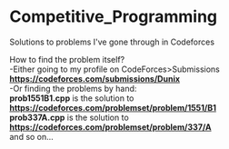 # Competitive_Programming
Solutions to problems I've gone through in Codeforces

How to find the problem itself?<br>
-Either going to my profile on CodeForces>Submissions <b>https://codeforces.com/submissions/Dunix</b><br>
-Or finding the problems by hand:<br>
<b>prob1551B1.cpp</b> is the solution to <b>https://codeforces.com/problemset/problem/1551/B1</b><br>
<b>prob337A.cpp</b> is the solution to <b>https://codeforces.com/problemset/problem/337/A</b><br>
and so on...
